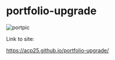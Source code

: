 # portfolio-upgrade



![portpic](https://user-images.githubusercontent.com/60405505/128929723-a33fd2a1-daea-40fa-8cfa-5ecad2ff0e24.PNG)


Link to site: 

https://acp25.github.io/portfolio-upgrade/
